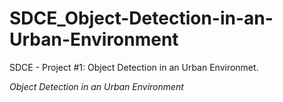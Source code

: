 # SDCE_Object-Detection-in-an-Urban-Environment
SDCE - Project #1: Object Detection in an Urban Environmet.

*Object Detection in an Urban Environment*
